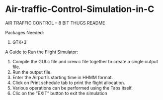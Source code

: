 # Air-traffic-Control-Simulation-in-C
AIR TRAFFIC CONTROL – 8 BIT THUGS
README

Packages Needed:
1.	GTK+3


A Guide to Run the Flight Simulator:

1.	Compile the GUI.c file and crew.c file together to create a single output file.
2.	Run the output file.
3.	Enter the Airport’s starting time in HHMM format.
4.	Click on Print schedule tab to print the flight allocation.
5.	Various operations can be performed using the Tabs itself. 
6.	Clic on the “EXIT” button to exit the simulation

